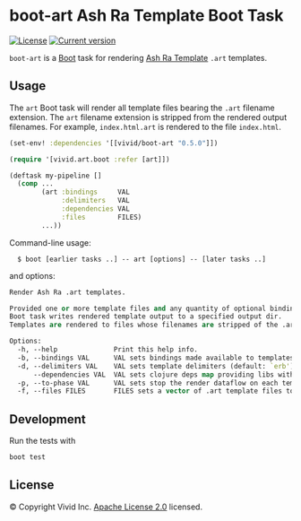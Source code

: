 # boot-art Ash Ra Template Boot Task

[![License](https://img.shields.io/badge/license-Apache%202-blue.svg?style=flat-square)](LICENSE.txt)
[![Current version](https://img.shields.io/clojars/v/vivid/boot-art.svg?color=blue&style=flat-square)](https://clojars.org/vivid/boot-art)

`boot-art` is a [Boot](https://github.com/boot-clj/boot) task for rendering [Ash Ra Template](https://github.com/vivid-inc/ash-ra-template) `.art` templates.



## Usage

The `art` Boot task will render all template files bearing the `.art` filename extension.
The `art` filename extension is stripped from the rendered output filenames.
For example, `index.html.art` is rendered to the file `index.html`.

```clojure
(set-env! :dependencies '[[vivid/boot-art "0.5.0"]])

(require '[vivid.art.boot :refer [art]])

(deftask my-pipeline []
  (comp ...
        (art :bindings     VAL
             :delimiters   VAL
             :dependencies VAL
             :files        FILES)
        ...))
```

Command-line usage:

```
  $ boot [earlier tasks ..] -- art [options] -- [later tasks ..]
```

and options:

```clojure
Render Ash Ra .art templates.

Provided one or more template files and any quantity of optional bindings, this
Boot task writes rendered template output to a specified output dir.
Templates are rendered to files whose filenames are stripped of the .art suffix.

Options:
  -h, --help              Print this help info.
  -b, --bindings VAL      VAL sets bindings made available to templates for symbol resolution.
  -d, --delimiters VAL    VAL sets template delimiters (default: `erb').
      --dependencies VAL  VAL sets clojure deps map providing libs within the template evaluation environment.
  -p, --to-phase VAL      VAL sets stop the render dataflow on each template at an earlier phase.
  -f, --files FILES       FILES sets a vector of .art template files to render. If not present, all files will be rendered
```



## Development

Run the tests with

```bash
boot test
```



## License

© Copyright Vivid Inc.
[Apache License 2.0](LICENSE.txt) licensed.
